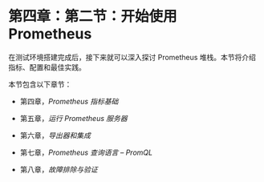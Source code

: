 # 第四章：第二节：开始使用 Prometheus

在测试环境搭建完成后，接下来就可以深入探讨 Prometheus 堆栈。本节将介绍指标、配置和最佳实践。

本节包含以下章节：

+   第四章，*Prometheus 指标基础*

+   第五章，*运行 Prometheus 服务器*

+   第六章，*导出器和集成*

+   第七章，*Prometheus 查询语言 – PromQL*

+   第八章，*故障排除与验证*
